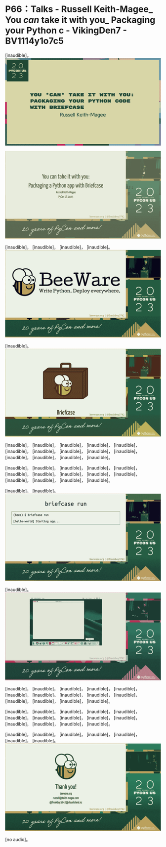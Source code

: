 # P66：Talks - Russell Keith-Magee_ You _can_ take it with you_ Packaging your Python c - VikingDen7 - BV1114y1o7c5

 [inaudible]。
![](img/fdb92bab6288f17dc4d9bee72972caa1_1.png)

![](img/fdb92bab6288f17dc4d9bee72972caa1_2.png)

 [inaudible]， [inaudible]， [inaudible]， [inaudible]。
![](img/fdb92bab6288f17dc4d9bee72972caa1_4.png)

 [inaudible]。
![](img/fdb92bab6288f17dc4d9bee72972caa1_6.png)

 [inaudible]， [inaudible]， [inaudible]， [inaudible]， [inaudible]， [inaudible]， [inaudible]。 [inaudible]， [inaudible]， [inaudible]， [inaudible]， [inaudible]， [inaudible]， [inaudible]。

 [inaudible]， [inaudible]， [inaudible]， [inaudible]， [inaudible]， [inaudible]， [inaudible]。 [inaudible]， [inaudible]， [inaudible]， [inaudible]， [inaudible]， [inaudible]， [inaudible]。

 [inaudible]， [inaudible]。
![](img/fdb92bab6288f17dc4d9bee72972caa1_8.png)

 [inaudible]。
![](img/fdb92bab6288f17dc4d9bee72972caa1_10.png)

 [inaudible]， [inaudible]， [inaudible]， [inaudible]， [inaudible]， [inaudible]， [inaudible]。 [inaudible]， [inaudible]， [inaudible]， [inaudible]， [inaudible]， [inaudible]， [inaudible]。

 [inaudible]， [inaudible]， [inaudible]， [inaudible]， [inaudible]， [inaudible]， [inaudible]。 [inaudible]， [inaudible]， [inaudible]， [inaudible]， [inaudible]， [inaudible]， [inaudible]。

 [inaudible]， [inaudible]， [inaudible]， [inaudible]， [inaudible]， [inaudible]， [inaudible]。
![](img/fdb92bab6288f17dc4d9bee72972caa1_12.png)

 [no audio]。